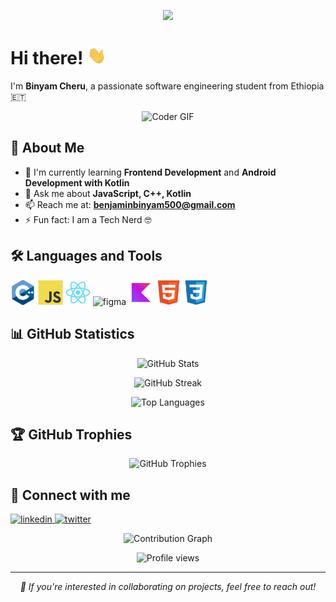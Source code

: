 <!-- Header Banner -->
<p align="center">
  <img src="https://readme-typing-svg.herokuapp.com?font=Time+New+Roman&color=%23C8BE25&size=25&center=true&vCenter=true&width=600&height=100&lines=Software+Engineering+Student;Frontend+Developer;Android+Developer;Tech+Enthusiast"></img>
</p>

<!-- Introduction -->
# Hi there! <img src="https://raw.githubusercontent.com/ABSphreak/ABSphreak/master/gifs/Hi.gif" width="30px">

I'm **Binyam Cheru**, a passionate software engineering student from Ethiopia 🇪🇹

<p align="center">
  <img src="https://media.giphy.com/media/SWoSkN6DxTszqIKEqv/giphy.gif" alt="Coder GIF" width="500" height="400">
</p>

## 🚀 About Me

- 🌱 I'm currently learning **Frontend Development** and **Android Development with Kotlin**
- 💬 Ask me about **JavaScript, C++, Kotlin**
- 📫 Reach me at: **benjaminbinyam500@gmail.com**
- ⚡ Fun fact: I am a Tech Nerd 🤓

## 🛠️ Languages and Tools

<p align="left">
  <img src="https://raw.githubusercontent.com/devicons/devicon/master/icons/cplusplus/cplusplus-original.svg" alt="cplusplus" width="40" height="40"/>
  <img src="https://raw.githubusercontent.com/devicons/devicon/master/icons/javascript/javascript-original.svg" alt="javascript" width="40" height="40"/>
  <img src="https://raw.githubusercontent.com/devicons/devicon/master/icons/react/react-original.svg" alt="react" width="40" height="40"/>
  <img src="https://www.vectorlogo.zone/logos/figma/figma-icon.svg" alt="figma" width="40" height="40"/>
  <img src="https://raw.githubusercontent.com/devicons/devicon/master/icons/kotlin/kotlin-original.svg" alt="kotlin" width="40" height="40"/>
  <img src="https://raw.githubusercontent.com/devicons/devicon/master/icons/html5/html5-original.svg" alt="html5" width="40" height="40"/>
  <img src="https://raw.githubusercontent.com/devicons/devicon/master/icons/css3/css3-original.svg" alt="css3" width="40" height="40"/>
</p>

## 📊 GitHub Statistics

<p align="center">
  <img src="https://github-readme-stats.vercel.app/api?username=binyamcheru&show_icons=true&theme=radical" alt="GitHub Stats" />
</p>

<p align="center">
  <img src="https://github-readme-streak-stats.herokuapp.com/?user=binyamcheru&theme=radical" alt="GitHub Streak" />
</p>

<p align="center">
  <img src="https://github-readme-stats.vercel.app/api/top-langs/?username=binyamcheru&layout=compact&theme=radical" alt="Top Languages" />
</p>

## 🏆 GitHub Trophies

<p align="center">
  <img src="https://github-profile-trophy.vercel.app/?username=binyamcheru&theme=radical&no-frame=false&no-bg=true&margin-w=4" alt="GitHub Trophies"/>
</p>

## 🔗 Connect with me

<p align="left">
  <a href="https://linkedin.com/in/your-linkedin" target="_blank">
    <img src="https://img.shields.io/badge/LinkedIn-0077B5?style=for-the-badge&logo=linkedin&logoColor=white" alt="linkedin"/>
  </a>
  <a href="https://twitter.com/your-twitter" target="_blank">
    <img src="https://img.shields.io/badge/Twitter-1DA1F2?style=for-the-badge&logo=twitter&logoColor=white" alt="twitter"/>
  </a>
</p>

<!-- Activity Graph -->
<p align="center">
  <img src="https://activity-graph.herokuapp.com/graph?username=binyamcheru&theme=radical" alt="Contribution Graph" />
</p>

<!-- Profile Views Counter -->
<p align="center"> 
  <img src="https://komarev.com/ghpvc/?username=binyamcheru&label=Profile%20views&color=0e75b6&style=flat" alt="Profile views" />
</p>

---

<p align="center">
  <i>🚀 If you're interested in collaborating on projects, feel free to reach out!</i>
</p>

